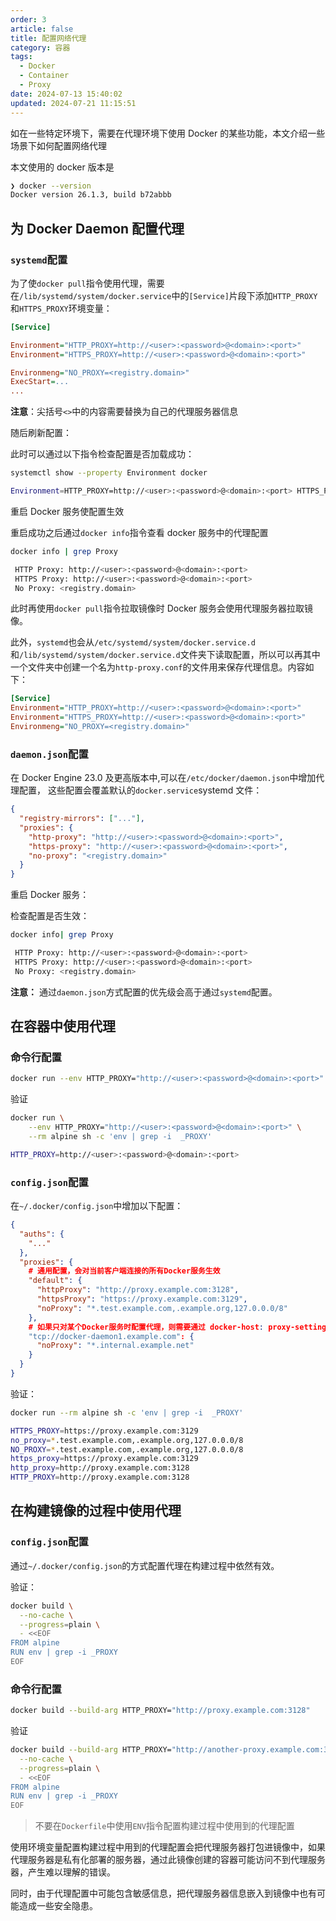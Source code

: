 ```yaml
---
order: 3
article: false
title: 配置网络代理
category: 容器
tags:
  - Docker
  - Container
  - Proxy
date: 2024-07-13 15:40:02
updated: 2024-07-21 11:15:51
---
```

如在一些特定环境下，需要在代理环境下使用 Docker 的某些功能，本文介绍一些场景下如何配置网络代理

本文使用的 docker 版本是

```bash
❯ docker --version
Docker version 26.1.3, build b72abbb
```

## 为 Docker Daemon 配置代理

### `systemd`​配置

为了使`docker pull`​指令使用代理，需要在`/lib/systemd/system/docker.service`​中的`[Service]`​片段下添加`HTTP_PROXY`​和`HTTPS_PROXY`​环境变量：

```ini
[Service]

Environment="HTTP_PROXY=http://<user>:<password>@<domain>:<port>"
Environment="HTTPS_PROXY=http://<user>:<password>@<domain>:<port>"

Environmeng="NO_PROXY=<registry.domain>"
ExecStart=...
...
```

**注意**：尖括号`<>`​中的内容需要替换为自己的代理服务器信息

随后刷新配置：

此时可以通过以下指令检查配置是否加载成功：

```bash
systemctl show --property Environment docker

Environment=HTTP_PROXY=http://<user>:<password>@<domain>:<port> HTTPS_PROXY=http://<user>:<password>@<domain>:<port> NO_PROXY=<registry.domain>
```

重启 Docker 服务使配置生效

重启成功之后通过`docker info`​指令查看 docker 服务中的代理配置

```bash
docker info | grep Proxy

 HTTP Proxy: http://<user>:<password>@<domain>:<port>
 HTTPS Proxy: http://<user>:<password>@<domain>:<port>
 No Proxy: <registry.domain>
```

此时再使用`docker pull`​指令拉取镜像时 Docker 服务会使用代理服务器拉取镜像。

此外，`systemd`​也会从`/etc/systemd/system/docker.service.d`​和`/lib/systemd/system/docker.service.d`​文件夹下读取配置，所以可以再其中一个文件夹中创建一个名为`http-proxy.conf`​的文件用来保存代理信息。内容如下：

```ini
[Service]
Environment="HTTP_PROXY=http://<user>:<password>@<domain>:<port>"
Environment="HTTPS_PROXY=http://<user>:<password>@<domain>:<port>"
Environmeng="NO_PROXY=<registry.domain>"
```

### `daemon.json`​配置

在 Docker Engine 23.0 及更高版本中,可以在`/etc/docker/daemon.json`​中增加代理配置， 这些配置会覆盖默认的`docker.service`​systemd 文件：

```json
{
  "registry-mirrors": ["..."],
  "proxies": {
    "http-proxy": "http://<user>:<password>@<domain>:<port>",
    "https-proxy": "http://<user>:<password>@<domain>:<port>",
    "no-proxy": "<registry.domain>"
  }
}
```

重启 Docker 服务：

检查配置是否生效：

```bash
docker info| grep Proxy

 HTTP Proxy: http://<user>:<password>@<domain>:<port>
 HTTPS Proxy: http://<user>:<password>@<domain>:<port>
 No Proxy: <registry.domain>
```

**注意：** 通过`daemon.json`​方式配置的优先级会高于通过`systemd`​配置。

## 在容器中使用代理

### 命令行配置

```bash
docker run --env HTTP_PROXY="http://<user>:<password>@<domain>:<port>" <some-image>
```

验证

```bash
docker run \
    --env HTTP_PROXY="http://<user>:<password>@<domain>:<port>" \
    --rm alpine sh -c 'env | grep -i  _PROXY'

HTTP_PROXY=http://<user>:<password>@<domain>:<port>
```

### `config.json`​配置

在`~/.docker/config.json`​中增加以下配置：

```json
{
  "auths": {
    "..."
  },
  "proxies": {
    # 通用配置，会对当前客户端连接的所有Docker服务生效
    "default": {
      "httpProxy": "http://proxy.example.com:3128",
      "httpsProxy": "https://proxy.example.com:3129",
      "noProxy": "*.test.example.com,.example.org,127.0.0.0/8"
    },
    # 如果只对某个Docker服务时配置代理，则需要通过 docker-host: proxy-settings的方式在下面配置 
    "tcp://docker-daemon1.example.com": {
      "noProxy": "*.internal.example.net"
    }
  }
}
```

验证：

```bash
docker run --rm alpine sh -c 'env | grep -i  _PROXY'

HTTPS_PROXY=https://proxy.example.com:3129
no_proxy=*.test.example.com,.example.org,127.0.0.0/8
NO_PROXY=*.test.example.com,.example.org,127.0.0.0/8
https_proxy=https://proxy.example.com:3129
http_proxy=http://proxy.example.com:3128
HTTP_PROXY=http://proxy.example.com:3128

```

## 在构建镜像的过程中使用代理

### ​`config.json`​配置

通过`~/.docker/config.json`​的方式配置代理在构建过程中依然有效。

验证：

```bash
docker build \
  --no-cache \
  --progress=plain \
  - <<EOF
FROM alpine
RUN env | grep -i _PROXY
EOF
```

### 命令行配置

```bash
docker build --build-arg HTTP_PROXY="http://proxy.example.com:3128"
```

验证

```bash
docker build --build-arg HTTP_PROXY="http://another-proxy.example.com:3128" \
  --no-cache \
  --progress=plain \
  - <<EOF
FROM alpine
RUN env | grep -i _PROXY
EOF
```

> 不要在`Dockerfile`​中使用`ENV`​指令配置构建过程中使用到的代理配置

使用环境变量配置构建过程中用到的代理配置会把代理服务器打包进镜像中，如果代理服务器是私有化部署的服务器，通过此镜像创建的容器可能访问不到代理服务器，产生难以理解的错误。

同时，由于代理配置中可能包含敏感信息，把代理服务器信息嵌入到镜像中也有可能造成一些安全隐患。

‍
